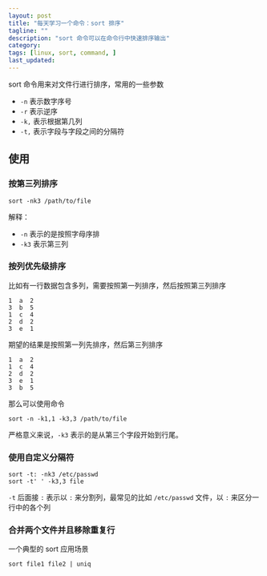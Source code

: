 ```yaml
---
layout: post
title: "每天学习一个命令：sort 排序"
tagline: ""
description: "sort 命令可以在命令行中快速排序输出"
category:
tags: [linux, sort, command, ]
last_updated:
---
```


sort 命令用来对文件行进行排序，常用的一些参数

- `-n` 表示数字序号
- `-r` 表示逆序
- `-k,` 表示根据第几列
- `-t,` 表示字段与字段之间的分隔符

## 使用

### 按第三列排序

    sort -nk3 /path/to/file

解释：

- `-n` 表示的是按照字母序排
- `-k3` 表示第三列

### 按列优先级排序
比如有一行数据包含多列，需要按照第一列排序，然后按照第三列排序

    1  a  2
    3  b  5
    1  c  4
    2  d  2
    3  e  1

期望的结果是按照第一列先排序，然后第三列排序

    1  a  2
    1  c  4
    2  d  2
    3  e  1
    3  b  5

那么可以使用命令

    sort -n -k1,1 -k3,3 /path/to/file

严格意义来说，`-k3` 表示的是从第三个字段开始到行尾。

### 使用自定义分隔符

    sort -t: -nk3 /etc/passwd
    sort -t' ' -k3,3 file

`-t` 后面接 `:` 表示以 `:` 来分割列，最常见的比如 `/etc/passwd` 文件，以 `:` 来区分一行中的各个列

### 合并两个文件并且移除重复行
一个典型的 sort 应用场景

    sort file1 file2 | uniq
